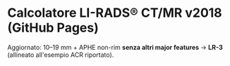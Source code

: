# Calcolatore LI-RADS® CT/MR v2018 (GitHub Pages)

Aggiornato: 10–19 mm + APHE non-rim **senza altri major features** → **LR-3** (allineato all'esempio ACR riportato).
